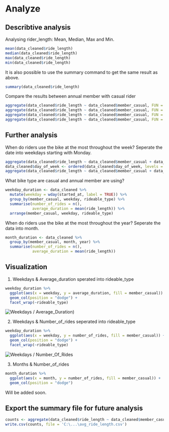 # Analyze 
## Describtive analysis

Analysing rider_length: Mean, Median, Max and Min.

``` R
mean(data_cleaned$ride_length)
median(data_cleaned$ride_length)
max(data_cleaned$ride_length)
min(data_cleaned$ride_length)
```
It is also possible to use the summary command to get the same result as above.
```R
summary(data_cleaned$ride_length)
```

Compare the results between annual member with casual rider 
```R
aggregate(data_cleaned$ride_length ~ data_cleaned$member_casual, FUN = mean)
aggregate(data_cleaned$ride_length ~ data_cleaned$member_casual, FUN = median)
aggregate(data_cleaned$ride_length ~ data_cleaned$member_casual, FUN = max)
aggregate(data_cleaned$ride_length ~ data_cleaned$member_casual, FUN = min)
```

## Further analysis

When do riders use the bike at the most throughout the week?
Seperate the date into weekdays starting with Monday. 
```R
aggregate(data_cleaned$ride_length ~ data_cleaned$member_casual + data_cleaned$day_of_week, FUN = mean)
data_cleaned$day_of_week <- ordered(data_cleaned$day_of_week, levels = c("Montag", "Dienstag", "Mittwoch", "Donnerstag", "Freitag", "Samstag", "Sonntag"))
aggregate(data_cleaned$ride_length ~ data_cleaned$member_casual + data_cleaned$day_of_week, FUN = mean)
```

What bike type are casual and annual member are using?
```R
weekday_duration <- data_cleaned %>% 
  mutate(weekday = wday(started_at, label = TRUE)) %>% 
  group_by(member_casual, weekday, rideable_type) %>% 
  summarise(number_of_rides = n(),
            average_duration = mean(ride_length)) %>% 
  arrange(member_casual, weekday, rideable_type) 
``` 

When do riders use the bike at the most throughout the year?
Seperate the data into month.
```R
month_duration <- data_cleaned %>% 
  group_by(member_casual, month, year) %>% 
  summarise(number_of_rides = n(),
            average_duration = mean(ride_length))
``` 


## Visualization 
1. Weekdays & Average_duration sperated into rideable_type
```R
weekday_duration %>% 
  ggplot(aes(x = weekday, y = average_duration, fill = member_casual)) +
  geom_col(position = "dodge") + 
  facet_wrap(~rideable_type)
```
![Weekdays / Average_Duration](https://user-images.githubusercontent.com/67735327/142462340-33794c97-f344-4dde-b3ee-723fbcc7600a.png))


2. Weekdays & Number_of_rides seperated into rideable_type
```R 
weekday_duration %>% 
  ggplot(aes(x = weekday, y = number_of_rides, fill = member_casual)) +
  geom_col(position = "dodge") + 
  facet_wrap(~rideable_type)
```
![Weekdays / Number_Of_Rides](https://user-images.githubusercontent.com/67735327/142462526-e6317f38-c49c-4504-8a6a-589e58f2a4ab.png)

3. Months & Number_of_rides 
```R
month_duration %>% 
  ggplot(aes(x = month, y = number_of_rides, fill = member_casual)) +
  geom_col(position = "dodge") 
```
Will be added soon.


## Export the summary file for future analysis
```R
counts <- aggregate(data_cleaned$ride_length ~ data_cleaned$member_casual + data_cleaned$day_of_week, FUN = mean)
write.csv(counts, file = 'C:\...\avg_ride_length.csv')
```



